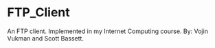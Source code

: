 # FTP_Client
An FTP client. Implemented in my Internet Computing course. By: Vojin Vukman and Scott Bassett.
